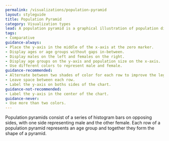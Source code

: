 ```yaml
---
permalink: /visualizations/population-pyramid
layout: styleguide
title: Population Pyramid
category: Visualization types
lead: A population pyramid is a graphical illustration of population distribution across different age groups and genders.
tags:
- Comparative
guidance-always:
- Place the y-axis in the middle of the x-axis at the zero marker.
- Display ages or age groups without gaps in-between.
- Display males on the left and females on the right.
- Display age groups on the y-axis and population size on the x-axis.
- Use different colors to represent male and female.
guidance-recommended:
- Alternate between two shades of color for each row to improve the legibility of the rows.
- Leave space between each row.
- Label the y-axis on boths sides of the chart.
guidance-not-recommended:
- Label the y-axis in the center of the chart.
guidance-never:
- Use more than two colors.
---
```


Population pyramids consist of a series of histogram bars on opposing sides, with one side representing male and the other female. Each row of a population pyramid represents an age group and together they form the shape of a pyramid.
